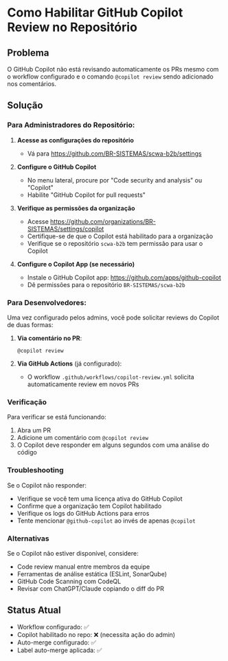 # Como Habilitar GitHub Copilot Review no Repositório

## Problema
O GitHub Copilot não está revisando automaticamente os PRs mesmo com o workflow configurado e o comando `@copilot review` sendo adicionado nos comentários.

## Solução

### Para Administradores do Repositório:

1. **Acesse as configurações do repositório**
   - Vá para https://github.com/BR-SISTEMAS/scwa-b2b/settings

2. **Configure o GitHub Copilot**
   - No menu lateral, procure por "Code security and analysis" ou "Copilot"
   - Habilite "GitHub Copilot for pull requests"

3. **Verifique as permissões da organização**
   - Acesse https://github.com/organizations/BR-SISTEMAS/settings/copilot
   - Certifique-se de que o Copilot está habilitado para a organização
   - Verifique se o repositório `scwa-b2b` tem permissão para usar o Copilot

4. **Configure o Copilot App (se necessário)**
   - Instale o GitHub Copilot app: https://github.com/apps/github-copilot
   - Dê permissões para o repositório `BR-SISTEMAS/scwa-b2b`

### Para Desenvolvedores:

Uma vez configurado pelos admins, você pode solicitar reviews do Copilot de duas formas:

1. **Via comentário no PR**:
   ```
   @copilot review
   ```

2. **Via GitHub Actions** (já configurado):
   - O workflow `.github/workflows/copilot-review.yml` solicita automaticamente review em novos PRs

### Verificação

Para verificar se está funcionando:
1. Abra um PR
2. Adicione um comentário com `@copilot review`
3. O Copilot deve responder em alguns segundos com uma análise do código

### Troubleshooting

Se o Copilot não responder:
- Verifique se você tem uma licença ativa do GitHub Copilot
- Confirme que a organização tem Copilot habilitado
- Verifique os logs do GitHub Actions para erros
- Tente mencionar `@github-copilot` ao invés de apenas `@copilot`

### Alternativas

Se o Copilot não estiver disponível, considere:
- Code review manual entre membros da equipe
- Ferramentas de análise estática (ESLint, SonarQube)
- GitHub Code Scanning com CodeQL
- Revisar com ChatGPT/Claude copiando o diff do PR

## Status Atual
- Workflow configurado: ✅
- Copilot habilitado no repo: ❌ (necessita ação do admin)
- Auto-merge configurado: ✅
- Label auto-merge aplicada: ✅
